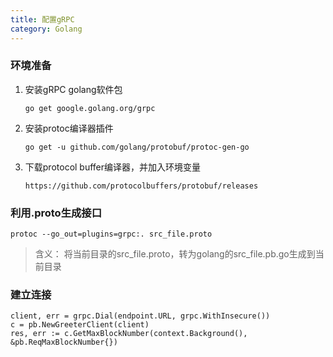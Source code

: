 ```yaml
---
title: 配置gRPC
category: Golang
---
```


### 环境准备

1. 安装gRPC golang软件包 

   ```
   go get google.golang.org/grpc
   ```

2. 安装protoc编译器插件

   ```
   go get -u github.com/golang/protobuf/protoc-gen-go
   ```

3. 下载protocol buffer编译器，并加入环境变量

   ```
   https://github.com/protocolbuffers/protobuf/releases
   ```

   

### 利用.proto生成接口

```
protoc --go_out=plugins=grpc:. src_file.proto
```

> 含义： 将当前目录的src_file.proto，转为golang的src_file.pb.go生成到当前目录



### 建立连接

```
client, err = grpc.Dial(endpoint.URL, grpc.WithInsecure())
c = pb.NewGreeterClient(client)
res, err := c.GetMaxBlockNumber(context.Background(), &pb.ReqMaxBlockNumber{})
```

